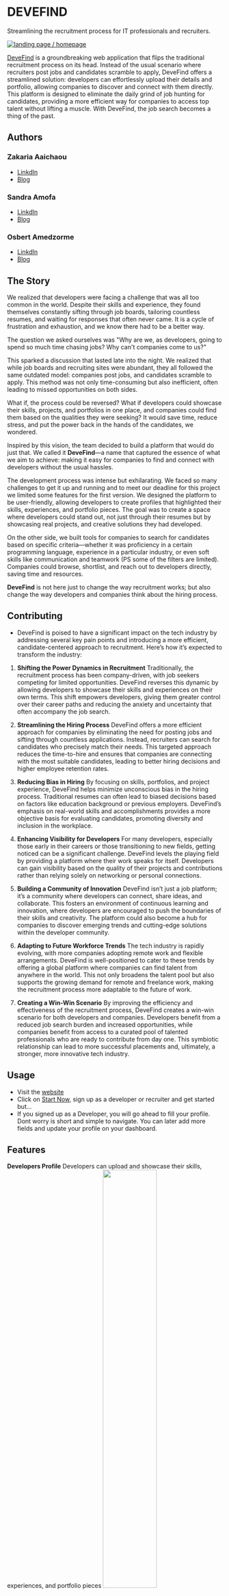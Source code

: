# DEVEFIND
Streamlining the recruitment process for IT professionals and recruiters.

<a href="https://sylfcare.netlify.app/">
    <img src="./devefind_frontend/images/png/landingReadme.PNG" alt="landing page / homepage" title="Devefind">
</a>

[DeveFind]() is a groundbreaking web application that flips the traditional recruitment process on its head. Instead of the usual scenario where recruiters post jobs and candidates scramble to apply, DeveFind offers a streamlined solution: developers can effortlessly upload their details and portfolio, allowing companies to discover and connect with them directly. This platform is designed to eliminate the daily grind of job hunting for candidates, providing a more efficient way for companies to access top talent without lifting a muscle. With DeveFind, the job search becomes a thing of the past.

## Authors
### **Zakaria Aaichaou**
* [LinkdIn](https://www.linkedin.com/in/zakaria-aaichaou-🇵🇸-842983270/)
* [Blog]()

### **Sandra Amofa**
* [LinkdIn](https://www.linkedin.com/in/sandra-akua-amofa/)
* [Blog]()

### **Osbert Amedzorme**
* [LinkdIn](https://www.linkedin.com/in/osbertamedzorme)
* [Blog]()


## The Story

We realized that developers were facing a challenge that was all too common in the world. Despite their skills and experience, they found themselves constantly sifting through job boards, tailoring countless resumes, and waiting for responses that often never came. It is a cycle of frustration and exhaustion, and we know there had to be a better way. 

The question we asked ourselves was "Why are we, as developers, going to spend so much time chasing jobs? Why can't companies come to us?"

This sparked a discussion that lasted late into the night. We realized that while job boards and recruiting sites were abundant, they all followed the same outdated model: companies post jobs, and candidates scramble to apply. This method was not only time-consuming but also inefficient, often leading to missed opportunities on both sides.

What if, the process could be reversed? What if developers could showcase their skills, projects, and portfolios in one place, and companies could find them based on the qualities they were seeking? It would save time, reduce stress, and put the power back in the hands of the candidates, we wondered.

Inspired by this vision, the team decided to build a platform that would do just that. We called it **DeveFind**—a name that captured the essence of what we aim to achieve: making it easy for companies to find and connect with developers without the usual hassles.

The development process was intense but exhilarating. We faced so many challenges to get it up and running and to meet our deadline for this project we limited some features for the first version. We designed the platform to be user-friendly, allowing developers to create profiles that highlighted their skills, experiences, and portfolio pieces. The goal was to create a space where developers could stand out, not just through their resumes but by showcasing real projects, and creative solutions they had developed.

On the other side, we built tools for companies to search for candidates based on specific criteria—whether it was proficiency in a certain programming language, experience in a particular industry, or even soft skills like communication and teamwork (PS some of the filters are limited). Companies could browse, shortlist, and reach out to developers directly, saving time and resources.

**DeveFind** is not here just to change the way recruitment works; but also change the way developers and companies think about the hiring process.

## Contributing
* DeveFind is poised to have a significant impact on the tech industry by addressing
several key pain points and introducing a more efficient, candidate-centered approach to recruitment. Here’s how it’s expected to transform the industry:

1. **Shifting the Power Dynamics in Recruitment**
Traditionally, the recruitment process has been company-driven, with job seekers competing for limited opportunities. DeveFind reverses this dynamic by allowing developers to showcase their skills and experiences on their own terms. This shift empowers developers, giving them greater control over their career paths and reducing the anxiety and uncertainty that often accompany the job search.

2. **Streamlining the Hiring Process**
DeveFind offers a more efficient approach for companies by eliminating the need for posting jobs and sifting through countless applications. Instead, recruiters can search for candidates who precisely match their needs. This targeted approach reduces the time-to-hire and ensures that companies are connecting with the most suitable candidates, leading to better hiring decisions and higher employee retention rates.

3. **Reducing Bias in Hiring**
By focusing on skills, portfolios, and project experience, DeveFind helps minimize unconscious bias in the hiring process. Traditional resumes can often lead to biased decisions based on factors like education background or previous employers. DeveFind’s emphasis on real-world skills and accomplishments provides a more objective basis for evaluating candidates, promoting diversity and inclusion in the workplace.

4. **Enhancing Visibility for Developers**
For many developers, especially those early in their careers or those transitioning to new fields, getting noticed can be a significant challenge. DeveFind levels the playing field by providing a platform where their work speaks for itself. Developers can gain visibility based on the quality of their projects and contributions rather than relying solely on networking or personal connections.

5. **Building a Community of Innovation**
DeveFind isn’t just a job platform; it’s a community where developers can connect, share ideas, and collaborate. This fosters an environment of continuous learning and innovation, where developers are encouraged to push the boundaries of their skills and creativity. The platform could also become a hub for companies to discover emerging trends and cutting-edge solutions within the developer community.

6. **Adapting to Future Workforce Trends**
The tech industry is rapidly evolving, with more companies adopting remote work and flexible arrangements. DeveFind is well-positioned to cater to these trends by offering a global platform where companies can find talent from anywhere in the world. This not only broadens the talent pool but also supports the growing demand for remote and freelance work, making the recruitment process more adaptable to the future of work.

7. **Creating a Win-Win Scenario**
By improving the efficiency and effectiveness of the recruitment process, DeveFind creates a win-win scenario for both developers and companies. Developers benefit from a reduced job search burden and increased opportunities, while companies benefit from access to a curated pool of talented professionals who are ready to contribute from day one. This symbiotic relationship can lead to more successful placements and, ultimately, a stronger, more innovative tech industry.


## Usage
- Visit the [website]()
- Click on [Start Now](), sign up as a developer or recruiter and get started but...
- If you signed up as a Developer, you will go ahead to fill your profile. Dont worry is short and simple to navigate. You can later add more fields and update your profile on your dashboard.


## Features
**Developers Profile**
Developers can upload and showcase their skills, experiences, and portfolio pieces
<img width=50% src="">

**Advanced Search Filters for Recruiters**
* Skill-Based Search: Recruiters can search for candidates based on specific technical skills, languages, or tools.
* Experience Level: Filters to sort developers by years of experience or proficiency in particular areas.
* Location and Availability: Search filters based on location (for on-site roles) or availability (full-time, part-time, freelance)
<img width=50% src="">

**Signup**
A tailored signup path for both developers and recruiters.
<img width=50% src="./devefind_frontend/images/png/singuppic.PNG">


### **Authentication**

Our backend ensures members who have signed up onlu can log into the system. A unique token is generated for each member everytime they login and expires after a few hours to ensure security.


## Built With
* [HTML5](https://developer.mozilla.org/en-US/docs/Glossary/HTML5)- Frontenf framework
* [CSS3](https://www.tutorialspoint.com/css/index.htm)- Styling
* [Javascript](https://developer.mozilla.org/en-US/docs/Web/JavaScript) - The Frontend Language
* []() - help with responsiveness
* []() - The Backend Language
* []() - Database Management System
* []() - Object Relational Mapping (ORM)


## Future
when  DeveFind starts to take shape, we are looking at creating more than just a tool — but building a community where developers began to see the platform as a place to connect with like-minded professionals, share ideas, and learn from one another. Companies, too, appreciates the streamlined process, where they can discover talent without wading through a sea of generic applications.

1. **Automated Matching**
* AI-Powered Recommendations: The platform will use AI to suggest developers to recruiters based on job requirements, past hires, and successful matches.
* Job Role Matching: Developers can be notified of roles that match their skills and interests, even if they aren’t actively searching.
4. Instant Messaging and Collaboration Tools
Direct Communication: A built-in messaging system allows recruiters and developers to communicate directly, facilitating quick and easy discussions.
Collaboration Tools: Features like code sharing, integrated with GitHub or other repositories, to enable technical discussions or assessments directly on the platform.
5. Interview Scheduling and Management
Calendar Integration: Seamless scheduling of interviews with calendar sync options for both parties.
Interview Prep Resources: Developers can access tips, tutorials, and sample questions relevant to their skills and the roles they’re being considered for.
6. Analytics Dashboard
Profile Insights for Developers: Developers can view analytics on how often their profiles are viewed, which projects attract the most attention, and which skills are most in demand.
Hiring Metrics for Recruiters: Recruiters can track metrics such as time-to-hire, candidate engagement rates, and conversion rates from profile views to hires.
7. Skill Assessment and Validation
Built-in Coding Challenges: Developers can complete coding challenges to validate their skills, with scores visible to recruiters.
Third-Party Certifications: Integration with platforms like LinkedIn Learning, Coursera, or others to showcase completed certifications or courses.
8. Community and Networking
Developer Forums: Spaces for developers to discuss trends, share advice, and collaborate on open-source projects.
Recruiter Q&A Sessions: Live or recorded sessions where recruiters share insights into what they’re looking for, company culture, and more.
Events and Webinars: Regular events featuring industry experts, coding bootcamps, and career advice webinars.
9. Customizable Job Alerts
Smart Job Alerts: Developers can set preferences to receive notifications about new opportunities that match their skills and interests.
Recruiter Alerts: Recruiters can set alerts for when new developers with specific skills join the platform.
10. Mobile App
On-the-Go Access: A mobile app version of the platform for easy access to job matches, messages, and profile updates.
Push Notifications: Real-time updates on new messages, job matches, and profile views.
11. Security and Privacy Features
Privacy Controls: Developers can control who can view their profiles, with options for making certain details private or visible only to selected recruiters.
Data Encryption: Ensuring all personal data, communication, and transactions on the platform are encrypted for security.
12. Integration with Other Platforms
Social Media Integration: Easy sharing of profiles or projects on LinkedIn, Twitter, or other social platforms.
Resume Import: Developers can import details from existing resumes or profiles on LinkedIn.
13. Company Pages
Employer Branding: Companies can create dedicated pages that showcase their culture, mission, and open roles.
Employee Testimonials: Features for companies to include testimonials from current employees about their experiences.
14. Freelance Marketplace
Gig Opportunities: Developers can find short-term freelance projects or contract work in addition to full-time roles.
Project Bidding: A feature allowing developers to bid on projects posted by companies, with a focus on transparency and fairness.

## Acknowledgements
* ALX Staff and Students
* Cafes

## License :lock:
This project is licensed under the MIT License - see the [LICENSE](./LICENSE) file for details.
